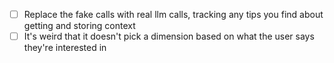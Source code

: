 - [ ] Replace the fake calls with real llm calls, tracking any tips you find about getting and storing context
- [ ] It's weird that it doesn't pick a dimension based on what the user says they're interested in
